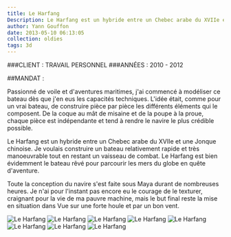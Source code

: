 ```yaml
---
title: Le Harfang
Description: Le Harfang est un hybride entre un Chebec arabe du XVIIe et une Jonque chinoise. Je voulais construire un bateau relativement rapide et très manoeuvrable tout en restant un vaisseau de combat.
author: Yann Gouffon
date: 2013-05-10 06:13:05
collection: oldies
tags: 3d
---
```


###CLIENT : TRAVAIL PERSONNEL
###ANNÉES : 2010 - 2012

##MANDAT :

Passionné de voile et d'aventures maritimes, j'ai commencé à modéliser ce bateau dès que j'en eus les capacités techniques. L'idée était, comme pour un vrai bateau, de construire pièce par pièce les différents éléments qui le composent. De la coque au mât de misaine et de la poupe à la proue, chaque pièce est indépendante et tend à rendre le navire le plus crédible possible.

Le Harfang est un hybride entre un Chebec arabe du XVIIe et une Jonque chinoise. Je voulais construire un bateau relativement rapide et très manoeuvrable tout en restant un vaisseau de combat. Le Harfang est bien évidemment le bateau rêvé pour parcourir les mers du globe en quête d'aventure.

Toute la conception du navire s'est faite sous Maya durant de nombreuses heures. Je n'ai pour l'instant pas encore eu le courage de le texturer, craignant pour la vie de ma pauvre machine, mais le but final reste la mise en situation dans Vue sur une forte houle et par un bon vent. 

![Le Harfang](http://staging.yago.io/content/images/junk01.jpg.jpg)
![Le Harfang](http://staging.yago.io/content/images/junk02.jpg.jpg)
![Le Harfang](http://staging.yago.io/content/images/junk03.jpg.jpg)
![Le Harfang](http://staging.yago.io/content/images/junk04.jpg.jpg)
![Le Harfang](http://staging.yago.io/content/images/junk05.jpg.jpg)
![Le Harfang](http://staging.yago.io/content/images/junk06.jpg.jpg)
![Le Harfang](http://staging.yago.io/content/images/junk07.jpg.jpg)
![Le Harfang](http://staging.yago.io/content/images/junk08.jpg.jpg)
